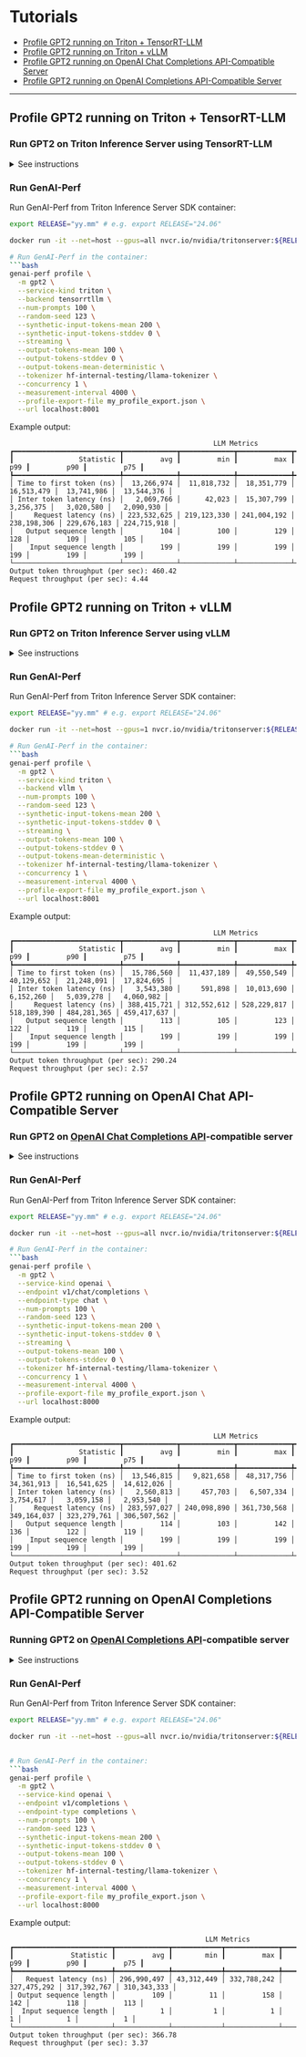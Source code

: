 <!--
Copyright (c) 2024, NVIDIA CORPORATION & AFFILIATES. All rights reserved.

Redistribution and use in source and binary forms, with or without
modification, are permitted provided that the following conditions
are met:
 * Redistributions of source code must retain the above copyright
   notice, this list of conditions and the following disclaimer.
 * Redistributions in binary form must reproduce the above copyright
   notice, this list of conditions and the following disclaimer in the
   documentation and/or other materials provided with the distribution.
 * Neither the name of NVIDIA CORPORATION nor the names of its
   contributors may be used to endorse or promote products derived
   from this software without specific prior written permission.

THIS SOFTWARE IS PROVIDED BY THE COPYRIGHT HOLDERS ``AS IS'' AND ANY
EXPRESS OR IMPLIED WARRANTIES, INCLUDING, BUT NOT LIMITED TO, THE
IMPLIED WARRANTIES OF MERCHANTABILITY AND FITNESS FOR A PARTICULAR
PURPOSE ARE DISCLAIMED.  IN NO EVENT SHALL THE COPYRIGHT OWNER OR
CONTRIBUTORS BE LIABLE FOR ANY DIRECT, INDIRECT, INCIDENTAL, SPECIAL,
EXEMPLARY, OR CONSEQUENTIAL DAMAGES (INCLUDING, BUT NOT LIMITED TO,
PROCUREMENT OF SUBSTITUTE GOODS OR SERVICES; LOSS OF USE, DATA, OR
PROFITS; OR BUSINESS INTERRUPTION) HOWEVER CAUSED AND ON ANY THEORY
OF LIABILITY, WHETHER IN CONTRACT, STRICT LIABILITY, OR TORT
(INCLUDING NEGLIGENCE OR OTHERWISE) ARISING IN ANY WAY OUT OF THE USE
OF THIS SOFTWARE, EVEN IF ADVISED OF THE POSSIBILITY OF SUCH DAMAGE.
-->

# Tutorials

- [Profile GPT2 running on Triton + TensorRT-LLM](#tensorrt-llm)
- [Profile GPT2 running on Triton + vLLM](#triton-vllm)
- [Profile GPT2 running on OpenAI Chat Completions API-Compatible Server](#openai-chat)
- [Profile GPT2 running on OpenAI Completions API-Compatible Server](#openai-completions)

---

## Profile GPT2 running on Triton + TensorRT-LLM <a id="tensorrt-llm"></a>

### Run GPT2 on Triton Inference Server using TensorRT-LLM

<details>
<summary>See instructions</summary>

Run Triton Inference Server with TensorRT-LLM backend container:

```bash
export RELEASE="yy.mm" # e.g. export RELEASE="24.06"

docker run -it --net=host --gpus=all --shm-size=2g --ulimit memlock=-1 --ulimit stack=67108864 nvcr.io/nvidia/tritonserver:${RELEASE}-trtllm-python-py3

# Install Triton CLI (~5 min):
pip install "git+https://github.com/triton-inference-server/triton_cli@0.0.8"

# Download model:
triton import -m gpt2 --backend tensorrtllm

# Run server:
triton start
```

</details>

### Run GenAI-Perf

Run GenAI-Perf from Triton Inference Server SDK container:

```bash
export RELEASE="yy.mm" # e.g. export RELEASE="24.06"

docker run -it --net=host --gpus=all nvcr.io/nvidia/tritonserver:${RELEASE}-py3-sdk

# Run GenAI-Perf in the container:
```bash
genai-perf profile \
  -m gpt2 \
  --service-kind triton \
  --backend tensorrtllm \
  --num-prompts 100 \
  --random-seed 123 \
  --synthetic-input-tokens-mean 200 \
  --synthetic-input-tokens-stddev 0 \
  --streaming \
  --output-tokens-mean 100 \
  --output-tokens-stddev 0 \
  --output-tokens-mean-deterministic \
  --tokenizer hf-internal-testing/llama-tokenizer \
  --concurrency 1 \
  --measurement-interval 4000 \
  --profile-export-file my_profile_export.json \
  --url localhost:8001
```

Example output:

```
                                                  LLM Metrics
┏━━━━━━━━━━━━━━━━━━━━━━━━━━┳━━━━━━━━━━━━━┳━━━━━━━━━━━━━┳━━━━━━━━━━━━━┳━━━━━━━━━━━━━┳━━━━━━━━━━━━━┳━━━━━━━━━━━━━┓
┃                Statistic ┃         avg ┃         min ┃         max ┃         p99 ┃         p90 ┃         p75 ┃
┡━━━━━━━━━━━━━━━━━━━━━━━━━━╇━━━━━━━━━━━━━╇━━━━━━━━━━━━━╇━━━━━━━━━━━━━╇━━━━━━━━━━━━━╇━━━━━━━━━━━━━╇━━━━━━━━━━━━━┩
│ Time to first token (ns) │  13,266,974 │  11,818,732 │  18,351,779 │  16,513,479 │  13,741,986 │  13,544,376 │
│ Inter token latency (ns) │   2,069,766 │      42,023 │  15,307,799 │   3,256,375 │   3,020,580 │   2,090,930 │
│     Request latency (ns) │ 223,532,625 │ 219,123,330 │ 241,004,192 │ 238,198,306 │ 229,676,183 │ 224,715,918 │
│   Output sequence length │         104 │         100 │         129 │         128 │         109 │         105 │
│    Input sequence length │         199 │         199 │         199 │         199 │         199 │         199 │
└──────────────────────────┴─────────────┴─────────────┴─────────────┴─────────────┴─────────────┴─────────────┘
Output token throughput (per sec): 460.42
Request throughput (per sec): 4.44
```

## Profile GPT2 running on Triton + vLLM <a id="triton-vllm"></a>

### Run GPT2 on Triton Inference Server using vLLM

<details>
<summary>See instructions</summary>

Run Triton Inference Server with vLLM backend container:

```bash
export RELEASE="yy.mm" # e.g. export RELEASE="24.06"


docker run -it --net=host --gpus=1 --shm-size=2g --ulimit memlock=-1 --ulimit stack=67108864 nvcr.io/nvidia/tritonserver:${RELEASE}-vllm-python-py3

# Install Triton CLI (~5 min):
pip install "git+https://github.com/triton-inference-server/triton_cli@0.0.8"

# Download model:
triton import -m gpt2 --backend vllm

# Run server:
triton start
```

</details>

### Run GenAI-Perf

Run GenAI-Perf from Triton Inference Server SDK container:

```bash
export RELEASE="yy.mm" # e.g. export RELEASE="24.06"

docker run -it --net=host --gpus=1 nvcr.io/nvidia/tritonserver:${RELEASE}-py3-sdk

# Run GenAI-Perf in the container:
```bash
genai-perf profile \
  -m gpt2 \
  --service-kind triton \
  --backend vllm \
  --num-prompts 100 \
  --random-seed 123 \
  --synthetic-input-tokens-mean 200 \
  --synthetic-input-tokens-stddev 0 \
  --streaming \
  --output-tokens-mean 100 \
  --output-tokens-stddev 0 \
  --output-tokens-mean-deterministic \
  --tokenizer hf-internal-testing/llama-tokenizer \
  --concurrency 1 \
  --measurement-interval 4000 \
  --profile-export-file my_profile_export.json \
  --url localhost:8001
```

Example output:

```
                                                  LLM Metrics
┏━━━━━━━━━━━━━━━━━━━━━━━━━━┳━━━━━━━━━━━━━┳━━━━━━━━━━━━━┳━━━━━━━━━━━━━┳━━━━━━━━━━━━━┳━━━━━━━━━━━━━┳━━━━━━━━━━━━━┓
┃                Statistic ┃         avg ┃         min ┃         max ┃         p99 ┃         p90 ┃         p75 ┃
┡━━━━━━━━━━━━━━━━━━━━━━━━━━╇━━━━━━━━━━━━━╇━━━━━━━━━━━━━╇━━━━━━━━━━━━━╇━━━━━━━━━━━━━╇━━━━━━━━━━━━━╇━━━━━━━━━━━━━┩
│ Time to first token (ns) │  15,786,560 │  11,437,189 │  49,550,549 │  40,129,652 │  21,248,091 │  17,824,695 │
│ Inter token latency (ns) │   3,543,380 │     591,898 │  10,013,690 │   6,152,260 │   5,039,278 │   4,060,982 │
│     Request latency (ns) │ 388,415,721 │ 312,552,612 │ 528,229,817 │ 518,189,390 │ 484,281,365 │ 459,417,637 │
│   Output sequence length │         113 │         105 │         123 │         122 │         119 │         115 │
│    Input sequence length │         199 │         199 │         199 │         199 │         199 │         199 │
└──────────────────────────┴─────────────┴─────────────┴─────────────┴─────────────┴─────────────┴─────────────┘
Output token throughput (per sec): 290.24
Request throughput (per sec): 2.57
```

## Profile GPT2 running on OpenAI Chat API-Compatible Server <a id="openai-chat"></a>

### Run GPT2 on [OpenAI Chat Completions API](https://platform.openai.com/docs/api-reference/chat)-compatible server

<details>
<summary>See instructions</summary>

Run the vLLM inference server:

```bash
docker run -it --net=host --gpus=all vllm/vllm-openai:latest --model gpt2 --dtype float16 --max-model-len 1024
```

</details>

### Run GenAI-Perf

Run GenAI-Perf from Triton Inference Server SDK container:

```bash
export RELEASE="yy.mm" # e.g. export RELEASE="24.06"

docker run -it --net=host --gpus=all nvcr.io/nvidia/tritonserver:${RELEASE}-py3-sdk

# Run GenAI-Perf in the container:
```bash
genai-perf profile \
  -m gpt2 \
  --service-kind openai \
  --endpoint v1/chat/completions \
  --endpoint-type chat \
  --num-prompts 100 \
  --random-seed 123 \
  --synthetic-input-tokens-mean 200 \
  --synthetic-input-tokens-stddev 0 \
  --streaming \
  --output-tokens-mean 100 \
  --output-tokens-stddev 0 \
  --tokenizer hf-internal-testing/llama-tokenizer \
  --concurrency 1 \
  --measurement-interval 4000 \
  --profile-export-file my_profile_export.json \
  --url localhost:8000
```

Example output:

```
                                                  LLM Metrics
┏━━━━━━━━━━━━━━━━━━━━━━━━━━┳━━━━━━━━━━━━━┳━━━━━━━━━━━━━┳━━━━━━━━━━━━━┳━━━━━━━━━━━━━┳━━━━━━━━━━━━━┳━━━━━━━━━━━━━┓
┃                Statistic ┃         avg ┃         min ┃         max ┃         p99 ┃         p90 ┃         p75 ┃
┡━━━━━━━━━━━━━━━━━━━━━━━━━━╇━━━━━━━━━━━━━╇━━━━━━━━━━━━━╇━━━━━━━━━━━━━╇━━━━━━━━━━━━━╇━━━━━━━━━━━━━╇━━━━━━━━━━━━━┩
│ Time to first token (ns) │  13,546,815 │   9,821,658 │  48,317,756 │  34,361,913 │  16,541,625 │  14,612,026 │
│ Inter token latency (ns) │   2,560,813 │     457,703 │   6,507,334 │   3,754,617 │   3,059,158 │   2,953,540 │
│     Request latency (ns) │ 283,597,027 │ 240,098,890 │ 361,730,568 │ 349,164,037 │ 323,279,761 │ 306,507,562 │
│   Output sequence length │         114 │         103 │         142 │         136 │         122 │         119 │
│    Input sequence length │         199 │         199 │         199 │         199 │         199 │         199 │
└──────────────────────────┴─────────────┴─────────────┴─────────────┴─────────────┴─────────────┴─────────────┘
Output token throughput (per sec): 401.62
Request throughput (per sec): 3.52
```

## Profile GPT2 running on OpenAI Completions API-Compatible Server <a id="openai-completions"></a>

### Running GPT2 on [OpenAI Completions API](https://platform.openai.com/docs/api-reference/completions)-compatible server

<details>
<summary>See instructions</summary>

Run the vLLM inference server:

```bash
docker run -it --net=host --gpus=all vllm/vllm-openai:latest --model gpt2 --dtype float16 --max-model-len 1024
```

</details>

### Run GenAI-Perf

Run GenAI-Perf from Triton Inference Server SDK container:

```bash
export RELEASE="yy.mm" # e.g. export RELEASE="24.06"

docker run -it --net=host --gpus=all nvcr.io/nvidia/tritonserver:${RELEASE}-py3-sdk


# Run GenAI-Perf in the container:
```bash
genai-perf profile \
  -m gpt2 \
  --service-kind openai \
  --endpoint v1/completions \
  --endpoint-type completions \
  --num-prompts 100 \
  --random-seed 123 \
  --synthetic-input-tokens-mean 200 \
  --synthetic-input-tokens-stddev 0 \
  --output-tokens-mean 100 \
  --output-tokens-stddev 0 \
  --tokenizer hf-internal-testing/llama-tokenizer \
  --concurrency 1 \
  --measurement-interval 4000 \
  --profile-export-file my_profile_export.json \
  --url localhost:8000
```

Example output:

```
                                                LLM Metrics
┏━━━━━━━━━━━━━━━━━━━━━━━━┳━━━━━━━━━━━━━┳━━━━━━━━━━━━┳━━━━━━━━━━━━━┳━━━━━━━━━━━━━┳━━━━━━━━━━━━━┳━━━━━━━━━━━━━┓
┃              Statistic ┃         avg ┃        min ┃         max ┃         p99 ┃         p90 ┃         p75 ┃
┡━━━━━━━━━━━━━━━━━━━━━━━━╇━━━━━━━━━━━━━╇━━━━━━━━━━━━╇━━━━━━━━━━━━━╇━━━━━━━━━━━━━╇━━━━━━━━━━━━━╇━━━━━━━━━━━━━┩
│   Request latency (ns) │ 296,990,497 │ 43,312,449 │ 332,788,242 │ 327,475,292 │ 317,392,767 │ 310,343,333 │
│ Output sequence length │         109 │         11 │         158 │         142 │         118 │         113 │
│  Input sequence length │           1 │          1 │           1 │           1 │           1 │           1 │
└────────────────────────┴─────────────┴────────────┴─────────────┴─────────────┴─────────────┴─────────────┘
Output token throughput (per sec): 366.78
Request throughput (per sec): 3.37
```
